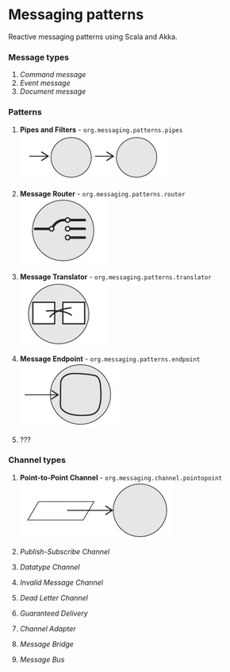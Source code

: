 # Messaging patterns

Reactive messaging patterns using Scala and Akka.

### Message types
1. _Command message_
2. _Event message_
3. _Document message_

### Patterns
1. **Pipes and Filters** - `org.messaging.patterns.pipes`<br />
![Alt text](img/pipes_and_filters.png?raw=true)<br />

2. **Message Router** - `org.messaging.patterns.router`<br />
![Alt text](img/message_router.png?raw=true)<br />

3. **Message Translator** - `org.messaging.patterns.translator`<br />
![Alt text](img/message_translator.png?raw=true)<br />

4. **Message Endpoint** - `org.messaging.patterns.endpoint`<br />
![Alt text](img/message_endpoint.png?raw=true)<br />

5. ???

### Channel types
1. **Point-to-Point Channel** - `org.messaging.channel.pointopoint`<br />
![Alt text](img/point_to_point_channel.png?raw=true)<br />

2. _Publish-Subscribe Channel_
3. _Datatype Channel_
4. _Invalid Message Channel_
5. _Dead Letter Channel_
6. _Guaranteed Delivery_
7. _Channel Adapter_
8. _Message Bridge_
9. _Message Bus_
